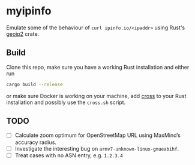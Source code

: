 # myipinfo

Emulate some of the behaviour of `curl ipinfo.io/<ipaddr>` using Rust's [geoip2](https://crates.io/crates/geoip2) crate.

## Build

Clone this repo, make sure you have a working Rust installation and either run
```bash
cargo build --release

```
or make sure Docker is working on your machine, add [cross](https://github.com/cross-rs/cross) to your Rust installation and possibly use the `cross.sh` script.

## TODO

- [ ] Calculate zoom optimum for OpenStreetMap URL using MaxMind’s accuracy radius.
- [ ] Investigate the interesting bug on `armv7-unknown-linux-gnueabihf`.
- [ ] Treat cases with no ASN entry, e.g. `1.2.3.4`

